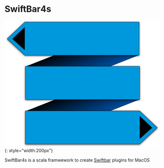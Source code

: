 # SwiftBar4s

![swiftbar4s](images/logo-svg.svg){: style="width:200px"}

SwiftBar4s is a scala framwework to create [Swiftbar](https://github.com/swiftbar/SwiftBar) plugins for MacOS
